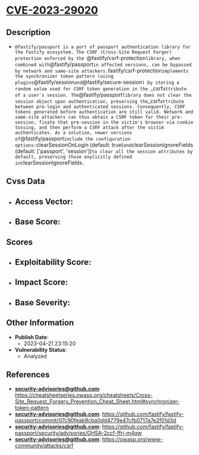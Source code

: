 
# [CVE-2023-29020](https://cve.mitre.org/cgi-bin/cvename.cgi?name=CVE-2023-29020)

## Description

- `@fastify/passport is a port of passport authentication library for the Fastify ecosystem. The CSRF (Cross-Site Request Forger) protection enforced by the `@fastify/csrf-protection` library, when combined with `@fastify/passport` in affected versions, can be bypassed by network and same-site attackers. `fastify/csrf-protection` implements the synchronizer token pattern (using plugins `@fastify/session` and `@fastify/secure-session`) by storing a random value used for CSRF token generation in the `_csrf` attribute of a user's session. The `@fastify/passport` library does not clear the session object upon authentication, preserving the `_csrf` attribute between pre-login and authenticated sessions. Consequently, CSRF tokens generated before authentication are still valid. Network and same-site attackers can thus obtain a CSRF token for their pre-session, fixate that pre-session in the victim's browser via cookie tossing, and then perform a CSRF attack after the victim authenticates. As a solution, newer versions of `@fastify/passport` include the configuration options: `clearSessionOnLogin (default: true)` and `clearSessionIgnoreFields (default: ['passport', 'session'])` to clear all the session attributes by default, preserving those explicitly defined in `clearSessionIgnoreFields`.`

## Cvss Data

- **Access Vector**:
  - 
- **Base Score**:
  - 

## Scores

- **Exploitability Score**:
  - 
- **Impact Score**:
  - 
- **Base Severity**:
  - 

## Other Information

- **Publish Date**:
  - 2023-04-21 23:15:20
- **Vulnerability Status**:
  - Analyzed

## References

- **security-advisories@github.com**: https://cheatsheetseries.owasp.org/cheatsheets/Cross-Site_Request_Forgery_Prevention_Cheat_Sheet.html#synchronizer-token-pattern
- **security-advisories@github.com**: https://github.com/fastify/fastify-passport/commit/07c90feab9cba0dd4779e47cfb0717a7e2f01d3d
- **security-advisories@github.com**: https://github.com/fastify/fastify-passport/security/advisories/GHSA-2ccf-ffrj-m4qw
- **security-advisories@github.com**: https://owasp.org/www-community/attacks/csrf
